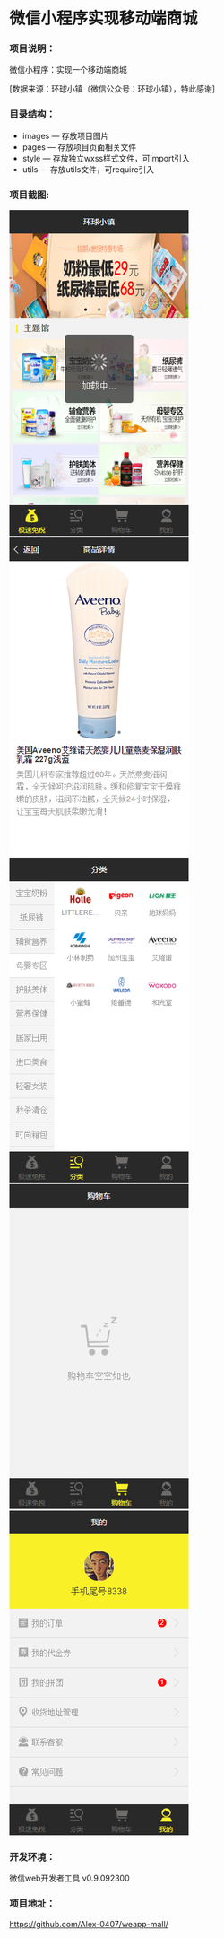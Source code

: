 # 微信小程序实现移动端商城
### 项目说明：
微信小程序：实现一个移动端商城  

[数据来源：环球小镇（微信公众号：环球小镇），特此感谢]

### 目录结构：
- images — 存放项目图片
- pages — 存放项目页面相关文件
- style — 存放独立wxss样式文件，可import引入
- utils — 存放utils文件，可require引入

### 项目截图:

<img src="https://github.com/Alex-0407/weapp-mall/blob/master/images/screenshots/screenshorts-01.png" width="320px" style="display:inline;">
    
<img src="https://github.com/Alex-0407/weapp-mall/blob/master/images/screenshots/screenshorts-05.png" width="320px" style="display:inline;">

<img src="https://github.com/Alex-0407/weapp-mall/blob/master/images/screenshots/screenshorts-02.png" width="320px" style="display:inline;">

<img src="https://github.com/Alex-0407/weapp-mall/blob/master/images/screenshots/screenshorts-03.png" width="320px" style="display:inline;">

<img src="https://github.com/Alex-0407/weapp-mall/blob/master/images/screenshots/screenshorts-04.png" width="320px" style="display:inline;">

### 开发环境：
微信web开发者工具 v0.9.092300

### 项目地址：
https://github.com/Alex-0407/weapp-mall/
